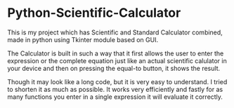 # Python-Scientific-Calculator

This is my project which has Scientific and Standard Calculator combined, made in python using Tkinter module based on GUI.

The Calculator is built in such a way that it first allows the user to enter the expression or the complete equation just like an actual scientific calulator in your device and then on pressing the equal-to button, it shows the result.

Though it may look like a long code, but it is very easy to understand. I tried to shorten it as much as possible. It works very efficiently and fastly for as many functions you enter in a single expression it will evaluate it correctly.
